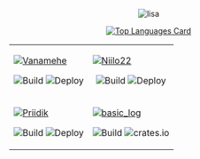 
<div align="center">
 
<div>  
  
![lisa](https://github.com/mxrr/mxrr/blob/master/christmas.gif)

[![Top Languages Card](https://github-readme-stats.vercel.app/api/top-langs/?username=mxrr&layout=compact&hide=html,css&show_icons=true&theme=tokyonight&langs_count=6)](https://github.com/anuraghazra/github-readme-stats)

  </div>
<table>
<tr>
  
  <td>
    
[![Vanamehe](https://github-readme-stats.vercel.app/api/pin/?username=mxrr&theme=tokyonight&repo=vanamehe-bot)](https://github.com/mxrr/vanamehe-bot)
   
  <div align="center">
   
![Build](https://github.com/mxrr/vanamehe-bot/actions/workflows/build.yml/badge.svg)
![Deploy](https://github.com/mxrr/vanamehe-bot/actions/workflows/deploy.yml/badge.svg)
   
   </div>
  
  </td>
  <td>
  
[![Niilo22](https://github-readme-stats.vercel.app/api/pin/?username=mxrr&theme=tokyonight&repo=niilo22)](https://github.com/mxrr/niilo22)
   
   
   <div align="center">
   
![Build](https://github.com/mxrr/niilo22/actions/workflows/build.yml/badge.svg)
![Deploy](https://github.com/mxrr/niilo22/actions/workflows/deploy.yml/badge.svg)
   
   </div>
  </td>
    
  </tr>
  <tr>
    
    
  <td>
    
[![Priidik](https://github-readme-stats.vercel.app/api/pin/?username=mxrr&theme=tokyonight&repo=priidik-bot)](https://github.com/mxrr/priidik-bot)
   
   
   <div align="center">
   
![Build](https://github.com/mxrr/priidik-bot/actions/workflows/build.yml/badge.svg)
![Deploy](https://github.com/mxrr/priidik-bot/actions/workflows/deploy.yml/badge.svg)
   
   </div>
  
  </td>
  <td>
  
[![basic_log](https://github-readme-stats.vercel.app/api/pin/?username=mxrr&theme=tokyonight&repo=basic_log)](https://github.com/mxrr/basic_log)
   
   
   <div align="center">
   
![Build](https://github.com/mxrr/basic_log/actions/workflows/ci.yml/badge.svg)
![crates.io](https://img.shields.io/crates/v/basic_log?style=flat-square)
   
   </div>
  </td>
    
  </tr>
  </table>

</div>
<!--
**mxrr/mxrr** is a ✨ _special_ ✨ repository because its `README.md` (this file) appears on your GitHub profile.

Here are some ideas to get you started:

- 🔭 I’m currently working on ...
- 🌱 I’m currently learning ...
- 👯 I’m looking to collaborate on ...
- 🤔 I’m looking for help with ...
- 💬 Ask me about ...
- 📫 How to reach me: ...
- 😄 Pronouns: ...
- ⚡ Fun fact: ...
-->
